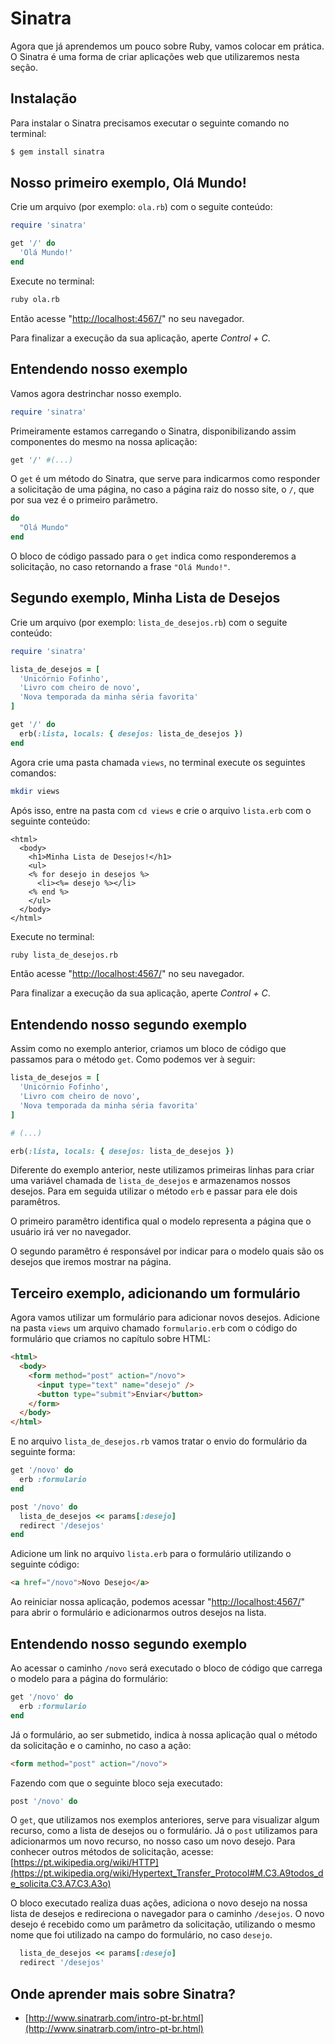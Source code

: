 # Sinatra

Agora que já aprendemos um pouco sobre Ruby, vamos colocar em prática. O Sinatra
é uma forma de criar aplicações web que utilizaremos nesta seção.

## Instalação

Para instalar o Sinatra precisamos executar o seguinte comando no terminal:

```sh
$ gem install sinatra
```

## Nosso primeiro exemplo, Olá Mundo!

Crie um arquivo (por exemplo: `ola.rb`) com o seguite conteúdo:

```ruby
require 'sinatra'

get '/' do
  'Olá Mundo!'
end
```

Execute no terminal:

```sh
ruby ola.rb
```

Então acesse "[http://localhost:4567/](http://localhost:4567/)" no seu navegador.

Para finalizar a execução da sua aplicação, aperte *Control + C*.

## Entendendo nosso exemplo

Vamos agora destrinchar nosso exemplo.

```ruby
require 'sinatra'
```

Primeiramente estamos carregando o Sinatra, disponibilizando assim componentes
do mesmo na nossa aplicação:

```ruby
get '/' #(...)
```

O `get` é um método do Sinatra, que serve para indicarmos como responder a
solicitação de uma página, no caso a página raiz do nosso site, o `/`, que por
sua vez é o primeiro parâmetro.

```ruby
do
  "Olá Mundo"
end
```

O bloco de código passado para o `get` indica como responderemos a solicitação,
no caso retornando a frase `"Olá Mundo!"`.

## Segundo exemplo, Minha Lista de Desejos

Crie um arquivo (por exemplo: `lista_de_desejos.rb`) com o seguite conteúdo:

```ruby
require 'sinatra'

lista_de_desejos = [
  'Unicórnio Fofinho',
  'Livro com cheiro de novo',
  'Nova temporada da minha séria favorita'
]

get '/' do
  erb(:lista, locals: { desejos: lista_de_desejos })
end
```

Agora crie uma pasta chamada `views`, no terminal execute os seguintes comandos:

```sh
mkdir views
```

Após isso, entre na pasta com `cd views` e crie o arquivo `lista.erb` com o
seguinte conteúdo:

```erb
<html>
  <body>
    <h1>Minha Lista de Desejos!</h1>
    <ul>
    <% for desejo in desejos %>
      <li><%= desejo %></li>
    <% end %>
    </ul>
  </body>
</html>
```

Execute no terminal:

```sh
ruby lista_de_desejos.rb
```

Então acesse "[http://localhost:4567/](http://localhost:4567/)" no seu navegador.

Para finalizar a execução da sua aplicação, aperte *Control + C*.

## Entendendo nosso segundo exemplo

Assim como no exemplo anterior, criamos um bloco de código que passamos para o
método `get`. Como podemos ver à seguir:

```ruby
lista_de_desejos = [
  'Unicórnio Fofinho',
  'Livro com cheiro de novo',
  'Nova temporada da minha séria favorita'
]

# (...)

erb(:lista, locals: { desejos: lista_de_desejos })
```

Diferente do exemplo anterior, neste utilizamos primeiras linhas para criar uma
variável chamada de `lista_de_desejos` e armazenamos nossos desejos.
Para em seguida utilizar o método `erb` e passar para ele dois paramêtros.

O primeiro paramêtro identifica qual o modelo representa a página que o usuário
irá ver no navegador.

O segundo paramêtro é responsável por indicar para o modelo quais são os desejos
que iremos mostrar na página.

## Terceiro exemplo, adicionando um formulário

Agora vamos utilizar um formulário para adicionar novos desejos. Adicione na
pasta `views` um arquivo chamado `formulario.erb` com o código do formulário
que criamos no capítulo sobre HTML:

```html
<html>
  <body>
    <form method="post" action="/novo">
      <input type="text" name="desejo" />
      <button type="submit">Enviar</button>
    </form>
  </body>
</html>
```

E no arquivo `lista_de_desejos.rb` vamos tratar o envio do formulário da
seguinte forma:

```ruby
get '/novo' do
  erb :formulario
end

post '/novo' do
  lista_de_desejos << params[:desejo]
  redirect '/desejos'
end
```

Adicione um link no arquivo `lista.erb` para o formulário utilizando o seguinte
código:

```html
<a href="/novo">Novo Desejo</a>
```

Ao reiniciar nossa aplicação, podemos acessar
"[http://localhost:4567/](http://localhost:4567/novo)" para abrir o formulário
e adicionarmos outros desejos na lista.

## Entendendo nosso segundo exemplo

Ao acessar o caminho `/novo` será executado o bloco de código que carrega o
modelo para a página do formulário:

```ruby
get '/novo' do
  erb :formulario
end
```

Já o formulário, ao ser submetido, indica à nossa aplicação qual o método da
solicitação e o caminho, no caso a ação:

```html
<form method="post" action="/novo">
```

Fazendo com que o seguinte bloco seja executado:

```ruby
post '/novo' do
```

O `get`, que utilizamos nos exemplos anteriores, serve para visualizar algum
recurso, como a lista de desejos ou o formulário. Já o `post` utilizamos para
adicionarmos um novo recurso, no nosso caso um novo desejo. Para conhecer outros
métodos de solicitação, acesse:
[https://pt.wikipedia.org/wiki/HTTP](https://pt.wikipedia.org/wiki/Hypertext_Transfer_Protocol#M.C3.A9todos_de_solicita.C3.A7.C3.A3o)

O bloco executado realiza duas ações, adiciona o novo desejo na nossa lista de
desejos e redireciona o navegador para o caminho `/desejos`. O novo desejo é
recebido como um parâmetro da solicitação, utilizando o mesmo nome que foi
utilizado na campo do formulário, no caso `desejo`.

```ruby
  lista_de_desejos << params[:desejo]
  redirect '/desejos'
```

## Onde aprender mais sobre Sinatra?

* [http://www.sinatrarb.com/intro-pt-br.html](http://www.sinatrarb.com/intro-pt-br.html)
